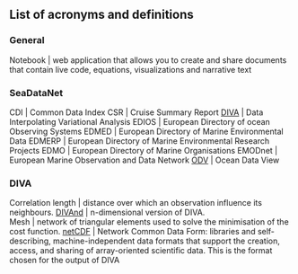 ## List of acronyms and definitions

<i class="fa fa-bar-chart" aria-hidden="true"></i>    

<i class="fa fa-bar-chart" aria-hidden="true"></i>


<i class="fa fa-bar-chart" aria-hidden="true"></i>

### General

Notebook | web application that allows you to create and share documents that contain live code, equations, visualizations and narrative text


### SeaDataNet

CDI     | Common Data Index
CSR     | Cruise Summary Report
[DIVA](https://github.com/gher-ulg/DIVA)    | Data Interpolating Variational Analysis
EDIOS   | European Directory of ocean Observing Systems
EDMED   | European Directory of Marine Environmental Data
EDMERP  | European Directory of Marine Environmental Research Projects
EDMO    | European Directory of Marine Organisations
EMODnet | European Marine Observation and Data Network
[ODV](https://odv.awi.de/)     | Ocean Data View   

### DIVA

Correlation length  | distance over which an observation influence its neighbours.
[DIVAnd](https://github.com/gher-ulg/divand.jl)              | n-dimensional version of DIVA.  
Mesh                | network of triangular elements used to solve the minimisation of the cost function.
[netCDF](https://www.unidata.ucar.edu/software/netcdf/)              | Network Common Data Form: libraries and self-describing, machine-independent data formats that support the creation, access, and sharing of array-oriented scientific data. This is the format chosen for the output of DIVA
